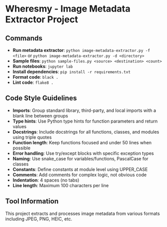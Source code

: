 # Wheresmy - Image Metadata Extractor Project

## Commands
- **Run metadata extractor**: `python image-metadata-extractor.py -f <file>` or `python image-metadata-extractor.py -d <directory>`
- **Sample files**: `python sample-files.py <source> <destination> <count>`
- **Run notebooks**: `jupyter lab`
- **Install dependencies**: `pip install -r requirements.txt`
- **Format code**: `black .`
- **Lint code**: `flake8 .`

## Code Style Guidelines
- **Imports**: Group standard library, third-party, and local imports with a blank line between groups
- **Type hints**: Use Python type hints for function parameters and return values
- **Docstrings**: Include docstrings for all functions, classes, and modules using triple quotes
- **Function length**: Keep functions focused and under 50 lines when possible
- **Error handling**: Use try/except blocks with specific exception types
- **Naming**: Use snake_case for variables/functions, PascalCase for classes
- **Constants**: Define constants at module level using UPPER_CASE
- **Comments**: Add comments for complex logic, not obvious code
- **Indentation**: 4 spaces (no tabs)
- **Line length**: Maximum 100 characters per line

## Tool Information
This project extracts and processes image metadata from various formats including JPEG, PNG, HEIC, etc.